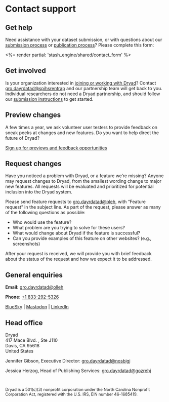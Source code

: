 <h1>Contact support</h1>

## Get help

Need assistance with your dataset submission, or with questions about our [submission process](/submission_process) or [publication process](/process)? Please complete this form:

<%= render partial: 'stash_engine/shared/contact_form' %>

## Get involved

Is your organization interested in [joining or working with Dryad](https://datadryad.org/join_us)? Contact <a class="emailr" href="mailto:dev@null" aria-label="Email Dryad partnership team">gro.dayrdatad@spihsrentrap</a> and our partnership team will get back to you. Individual researchers do not need a Dryad partnership, and should follow our [submission instructions](https://datadryad.org/submission_process) to get started.

## Preview changes

A few times a year, we ask volunteer user testers to provide feedback on sneak peeks at changes and new features. Do you want to help direct the future of Dryad?

<a href="/feedback?m=4&l=contact" class="o-link__buttonlink">Sign up for previews and feedback opportunities</a>

## Request changes

Have you noticed a problem with Dryad, or a feature we’re missing? Anyone may request changes to Dryad, from the smallest wording change to major new features. All requests will be evaluated and prioritized for potential inclusion into the Dryad system.

Please send feature requests to <a class="emailr" href="mailto:dev@null?subject=Feature request"  aria-label="Email Dryad help desk">gro.dayrdatad@pleh</a>, with “Feature request” in the subject line. As part of the request, please answer as many of the following questions as possible:

 - Who would use the feature?
 - What problem are you trying to solve for these users?
 - What would change about Dryad if the feature is successful?
 - Can you provide examples of this feature on other websites? (e.g., screenshots)

After your request is received, we will provide you with brief feedback about the status of the request and how we expect it to be addressed.


## General enquiries

<p><strong>Email:</strong> <a class="emailr" href="mailto:dev@null"  aria-label="Email Dryad">gro.dayrdatad@olleh</a></p>
<p><strong>Phone:</strong> <a href="tel:+18332925326">+1 833-292-5326</a></p>
<p><a href="https://bsky.app/profile/datadryad.bsky.social">BlueSky</a> | <a href="https://mstdn.science/@datadryad">Mastodon</a> | <a href="https://www.linkedin.com/company/datadryad/">LinkedIn</a></p>

## Head office

<p>Dryad<br>
417 Mace Blvd. , Ste J110<br>
Davis, CA 95618<br>
United States</p>
<p>Jennifer Gibson, Executive Director: <a class="emailr" href="mailto:dev@null" aria-label="Email Dryad Jennifer Gibson">gro.dayrdatad@nosbigj</a></p>
<p>Jessica Herzog, Head of Publishing Services: <a class="emailr" href="mailto:dev@null" aria-label="Email Jessica Herzog">gro.dayrdatad@gozrehj</a></p>
<br>
<p style="font-size: .9em;">Dryad is a 501(c)(3) nonprofit corporation under the North Carolina Nonprofit Corporation Act, registered with the U.S. IRS, EIN number 46-1685419.</p>
